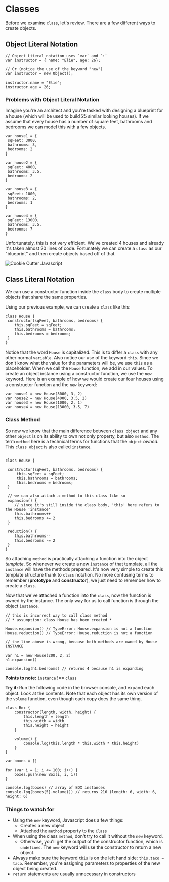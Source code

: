 # Classes

Before we examine `class`, let's review. There are a few different ways to create objects.

## Object Literal Notation

```
// Object Literal notation uses `var` and `:`
var instructor = { name: "Elie", age: 26};

// Or (notice the use of the keyword "new")
var instructor = new Object();

instructor.name = "Elie";
instructor.age = 26;
```

### Problems with Object Literal Notation

Imagine you're an architect and you're tasked with designing a blueprint for a house (which will be used to build 25 similar looking houses). If we assume that every house has a number of square feet, bathrooms and bedrooms we can model this with a few objects.

```
var house1 = {
 sqFeet: 3000,
 bathrooms: 3,
 bedrooms: 2
}

var house2 = {
 sqFeet: 4000,
 bathrooms: 3.5,
 bedrooms: 2
}

var house3 = {
 sqFeet: 1000,
 bathrooms: 2,
 bedrooms: 1
}

var house4 = {
 sqFeet: 13000,
 bathrooms: 3.5,
 bedrooms: 7
}
```

Unfortunately, this is not very efficient. We've created 4 houses and already it's taken almost 20 lines of code. Fortunately we can create a `class` as our "blueprint" and then create objects based off of that.

![Cookie Cutter Javascript](http://sausagelife.com/wp-content/uploads/2016/12/2-1.jpg)

## Class Literal Notation

We can use a constructor function inside the `class` body to create multiple objects that share the same properties.

Using our previous example, we can create a `class` like this:

```
class House {
 constructor(sqFeet, bathrooms, bedrooms) {
    this.sqFeet = sqFeet;
    this.bathrooms = bathrooms;
    this.bedrooms = bedrooms;
 }
}
```

Notice that the word `House` is capitalized. This is to differ a `class` with any other normal `variable`. Also notice our use of the keyword `this`. Since we don't know what the value for the parameters will be, we use `this` as a placeholder. When we call the `House` function, we add in our values. To create an object instance using a constructor function, we use the `new` keyword. Here is an example of how we would create our four houses using a constructor function and the `new` keyword:

```
var house1 = new House(3000, 3, 2)
var house2 = new House(4000, 3.5, 2)
var house3 = new House(1000, 2, 1)
var house4 = new House(13000, 3.5, 7)

```

### Class Method

So now we know that the main difference between `class object` and any other `object` is on its ability to own not only property, but also `method`. The term `method` here is a technical terms for functions that the `object` _owned_. This `class object` is also called `instance`.

```

class House {

 constructor(sqFeet, bathrooms, bedrooms) {
     this.sqFeet = sqFeet;
     this.bathrooms = bathrooms;
     this.bedrooms = bedrooms;
 }

 // we can also attach a method to this class like so
 expansion() { 
    // since it's still inside the class body, 'this' here refers to the House 'instance' 
    this.bathrooms++ 
    this.bedrooms += 2 
 }

 reduction() { 
    this.bathrooms-- 
    this.bedrooms -= 2 
 }
}

```

So attaching `method` is practically attaching a function into the object _template_. So whenever we create a new `instance` of that template, all the `instance` will have the methods prepared. It's now very simple to create this template structure thank to `class` notation. No more confusing terms to remember (**prototype** and **constructor**), we just need to remember how to create a `class`.

Now that we've attached a function into the `class`, now the function is owned by the instance. The only way for us to call function is through the object `instance`.

```
// this is incorrect way to call class method
// * assumption: class House has been created *

House.expansion() // TypeError: House.expansion is not a function
House.reduction() // TypeError: House.reduction is not a function

// the line above is wrong, because both methods are owned by House INSTANCE

var h1 = new House(200, 2, 2)
h1.expansion()

console.log(h1.bedrooms) // returns 4 because h1 is expanding

```

**Points to note:** `instance` !== `class`

**Try it:** Run the following code in the browser console, and expand each object. Look at the contents. Note that each object has its own version of the `volume` function, even though each copy does the same thing.

```
class Box {
    constructor(length, width, height) {
        this.length = length
        this.width = width
        this.height = height 
    }

    volume() { 
        console.log(this.length * this.width * this.height)
    }
}

var boxes = []

for (var i = 1; i <= 100; i++) { 
    boxes.push(new Box(i, i, i))
}

console.log(boxes) // array of BOX instances
console.log(boxes[5].volume()) // returns 216 (length: 6, width: 6, height: 6)
```

### Things to watch for

* Using the `new` keyword, Javascript does a few things: 
    * Creates a new object 
    * Attached the `method` property to the `Class`
* When using the class `method`, don't try to call it without the `new` keyword. 
    * Otherwise, you'll get the output of the constructor function, which is `undefined`. The `new` keyword will use the constructor to return a new object.
* Always make sure the keyword `this` is on the left hand side: `this.taco = taco`. Remember, you're assigning parameters to properties of the new object being created.
* `return` statements are usually unnecessary in constructors
